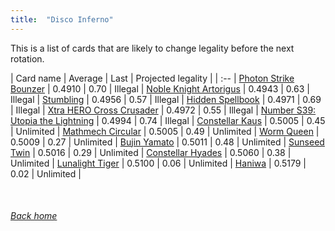 ```yaml
---
title:  "Disco Inferno"
---
```


This is a list of cards that are likely to change legality before the next rotation.

| Card name | Average | Last | Projected legality |
| :-- |
[Photon Strike Bounzer](https://db.ygoprodeck.com/card/?search=Photon%20Strike%20Bounzer) | 0.4910 | 0.70 | Illegal |
[Noble Knight Artorigus](https://db.ygoprodeck.com/card/?search=Noble%20Knight%20Artorigus) | 0.4943 | 0.63 | Illegal |
[Stumbling](https://db.ygoprodeck.com/card/?search=Stumbling) | 0.4956 | 0.57 | Illegal |
[Hidden Spellbook](https://db.ygoprodeck.com/card/?search=Hidden%20Spellbook) | 0.4971 | 0.69 | Illegal |
[Xtra HERO Cross Crusader](https://db.ygoprodeck.com/card/?search=Xtra%20HERO%20Cross%20Crusader) | 0.4972 | 0.55 | Illegal |
[Number S39: Utopia the Lightning](https://db.ygoprodeck.com/card/?search=Number%20S39:%20Utopia%20the%20Lightning) | 0.4994 | 0.74 | Illegal |
[Constellar Kaus](https://db.ygoprodeck.com/card/?search=Constellar%20Kaus) | 0.5005 | 0.45 | Unlimited |
[Mathmech Circular](https://db.ygoprodeck.com/card/?search=Mathmech%20Circular) | 0.5005 | 0.49 | Unlimited |
[Worm Queen](https://db.ygoprodeck.com/card/?search=Worm%20Queen) | 0.5009 | 0.27 | Unlimited |
[Bujin Yamato](https://db.ygoprodeck.com/card/?search=Bujin%20Yamato) | 0.5011 | 0.48 | Unlimited |
[Sunseed Twin](https://db.ygoprodeck.com/card/?search=Sunseed%20Twin) | 0.5016 | 0.29 | Unlimited |
[Constellar Hyades](https://db.ygoprodeck.com/card/?search=Constellar%20Hyades) | 0.5060 | 0.38 | Unlimited |
[Lunalight Tiger](https://db.ygoprodeck.com/card/?search=Lunalight%20Tiger) | 0.5100 | 0.06 | Unlimited |
[Haniwa](https://db.ygoprodeck.com/card/?search=Haniwa) | 0.5179 | 0.02 | Unlimited |

<br>

###### [Back home](index)